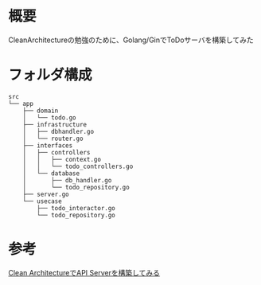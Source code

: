 # 概要
CleanArchitectureの勉強のために、Golang/GinでToDoサーバを構築してみた

# フォルダ構成
```
src
└── app
    ├── domain
    │   └── todo.go
    ├── infrastructure
    │   ├── dbhandler.go
    │   └── router.go
    ├── interfaces
    │   ├── controllers
    │   │   ├── context.go
    │   │   └── todo_controllers.go
    │   └── database
    │       ├── db_handler.go
    │       └── todo_repository.go
    ├── server.go
    └── usecase
        ├── todo_interactor.go
        └── todo_repository.go
```

# 参考
[Clean ArchitectureでAPI Serverを構築してみる](https://qiita.com/hirotakan/items/698c1f5773a3cca6193e)